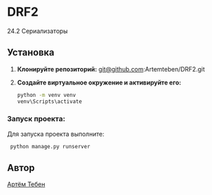 # DRF2

24.2 Сериализаторы

## Установка

1. **Клонируйте репозиторий:**
        git@github.com:Artemteben/DRF2.git

2. **Создайте виртуальное окружение и активируйте его:**
    ```sh
    python -m venv venv
    venv\Scripts\activate
    ```

### Запуск проекта:

Для запуска проекта выполните:
```sh
 python manage.py runserver    
```
## Автор

[Aртём Тебен](https://github.com/Artemteben)

